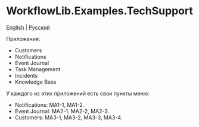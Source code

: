 # WorkflowLib.Examples.TechSupport

[English](README.md) | [Русский](README.ru.md)

Приложения:
- Customers
- Notifications
- Event Journal
- Task Management
- Incidents
- Knowledge Base

У каждого из этих приложений есть свои пункты меню:
- Notifications: MA1-1, MA1-2.
- Event Journal: MA2-1, MA2-2, MA2-3.
- Customers: MA3-1, MA3-2, MA3-3, MA3-4.
